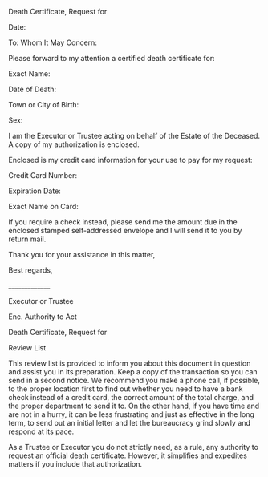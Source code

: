 Death Certificate, Request for

Date:

To: Whom It May Concern:

Please forward to my attention a certified death certificate for:

Exact Name:

Date of Death:

Town or City of Birth:

Sex:

I am the Executor or Trustee acting on behalf of the Estate of the
Deceased. A copy of my authorization is enclosed.

Enclosed is my credit card information for your use to pay for my
request:

Credit Card Number:

Expiration Date:

Exact Name on Card:

If you require a check instead, please send me the amount due in the
enclosed stamped self-addressed envelope and I will send it to you by
return mail.

Thank you for your assistance in this matter,

Best regards,

\_\_\_\_\_\_\_\_\_\_\_\_\_

Executor or Trustee

Enc. Authority to Act

Death Certificate, Request for

Review List

This review list is provided to inform you about this document in
question and assist you in its preparation. Keep a copy of the
transaction so you can send in a second notice. We recommend you make a
phone call, if possible, to the proper location first to find out
whether you need to have a bank check instead of a credit card, the
correct amount of the total charge, and the proper department to send it
to. On the other hand, if you have time and are not in a hurry, it can
be less frustrating and just as effective in the long term, to send out
an initial letter and let the bureaucracy grind slowly and respond at
its pace.

As a Trustee or Executor you do not strictly need, as a rule, any
authority to request an official death certificate. However, it
simplifies and expedites matters if you include that authorization.
